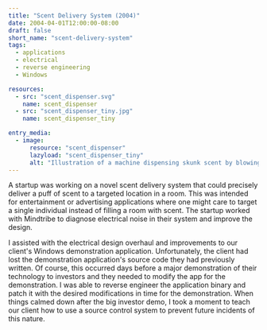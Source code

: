 ```yaml
---
title: "Scent Delivery System (2004)"
date: 2004-04-01T12:00:00-08:00
draft: false
short_name: "scent-delivery-system"
tags:
  - applications
  - electrical
  - reverse engineering
  - Windows

resources:
  - src: "scent_dispenser.svg"
    name: scent_dispenser
  - src: "scent_dispenser_tiny.jpg"
    name: scent_dispenser_tiny

entry_media:
  - image:
      resource: "scent_dispenser"
      lazyload: "scent_dispenser_tiny"
      alt: "Illustration of a machine dispensing skunk scent by blowing air across a live skunk towards a person watching TV"
---
```

A startup was working on a novel scent delivery system that could precisely deliver a puff of scent
to a targeted location in a room. This was intended for entertainment or advertising applications
where one might care to target a single individual instead of filling a room with scent. The startup
worked with Mindtribe to diagnose electrical noise in their system and improve the design.

I assisted with the electrical design overhaul and improvements to our client's Windows demonstration
application. Unfortunately, the client had lost the demonstration application's source code they had
previously written. Of course, this occurred days before a major demonstration of their technology
to investors and they needed to modify the app for the demonstration. I was able to reverse engineer
the application binary and patch it with the desired modifications in time for the demonstration.
When things calmed down after the big investor demo, I took a moment to teach our client how to use
a source control system to prevent future incidents of this nature.
